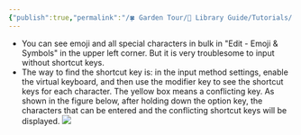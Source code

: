 ```yaml
---
{"publish":true,"permalink":"/🍀 Garden Tour/🧰 Library Guide/Tutorials/How to quickly enter various special symbols in macOS.md","title":"How to quickly enter various special symbols in macOS","created":"2022-08-24","modified":"2023-03-14","published":"2025-07-09T10:55:54.370+08:00","cssclasses":""}
---
```


- You can see emoji and all special characters in bulk in "Edit - Emoji & Symbols" in the upper left corner. But it is very troublesome to input without shortcut keys.
- The way to find the shortcut key is: in the input method settings, enable the virtual keyboard, and then use the modifier key to see the shortcut keys for each character. The yellow box means a conflicting key.
As shown in the figure below, after holding down the option key, the characters that can be entered and the conflicting shortcut keys will be displayed.
![](https://img2.oldwinter.top/202208241840832.png) 